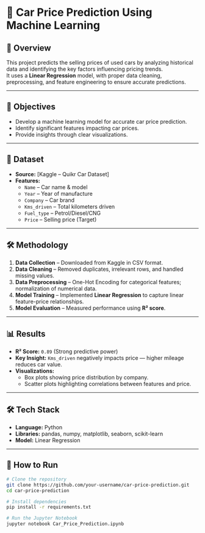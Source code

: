 # 🚗 Car Price Prediction Using Machine Learning

## 📌 Overview
This project predicts the selling prices of used cars by analyzing historical data and identifying the key factors influencing pricing trends.  
It uses a **Linear Regression** model, with proper data cleaning, preprocessing, and feature engineering to ensure accurate predictions.

---

## 🎯 Objectives
- Develop a machine learning model for accurate car price prediction.
- Identify significant features impacting car prices.
- Provide insights through clear visualizations.

---

## 📂 Dataset
- **Source:** [Kaggle – Quikr Car Dataset]
- **Features:**
  - `Name` – Car name & model
  - `Year` – Year of manufacture
  - `Company` – Car brand
  - `Kms_driven` – Total kilometers driven
  - `Fuel_type` – Petrol/Diesel/CNG
  - `Price` – Selling price (Target)

---

## 🛠 Methodology
1. **Data Collection** – Downloaded from Kaggle in CSV format.
2. **Data Cleaning** – Removed duplicates, irrelevant rows, and handled missing values.
3. **Data Preprocessing** – One-Hot Encoding for categorical features; normalization of numerical data.
4. **Model Training** – Implemented **Linear Regression** to capture linear feature-price relationships.
5. **Model Evaluation** – Measured performance using **R² score**.

---

## 📊 Results
- **R² Score:** `0.89` (Strong predictive power)
- **Key Insight:** `Kms_driven` negatively impacts price — higher mileage reduces car value.
- **Visualizations:**
  - Box plots showing price distribution by company.
  - Scatter plots highlighting correlations between features and price.

---

## 🛠 Tech Stack
- **Language:** Python
- **Libraries:** pandas, numpy, matplotlib, seaborn, scikit-learn
- **Model:** Linear Regression

---

## 🚀 How to Run
```bash
# Clone the repository
git clone https://github.com/your-username/car-price-prediction.git
cd car-price-prediction

# Install dependencies
pip install -r requirements.txt

# Run the Jupyter Notebook
jupyter notebook Car_Price_Prediction.ipynb
